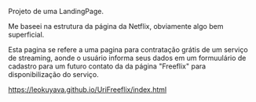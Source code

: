 Projeto de uma LandingPage.

Me baseei na estrutura da página da Netflix, obviamente algo bem superficial.

Esta pagina se refere a uma pagina para contratação grátis de um serviço de streaming, aonde o usuário informa seus dados em um formuulário de cadastro para um futuro contato da da página "Freeflix" para disponibilização do serviço.

https://leokuyava.github.io/UriFreeflix/index.html

